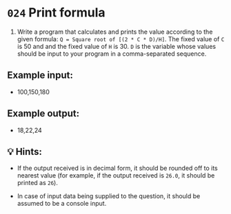 # `024` Print formula

1. Write a program that calculates and prints the value according to the given formula: `Q = Square root of [(2 * C * D)/H]`. The fixed value of `C` is 50 and and the fixed value of `H` is 30. `D` is the variable whose values should be input to your program in a comma-separated sequence.

## Example input:

+ 100,150,180

## Example output:

+ 18,22,24

## 💡 Hints:

+ If the output received is in decimal form, it should be rounded off to its nearest value (for example, if the output received is `26.0`, it should be printed as `26`).

+ In case of input data being supplied to the question, it should be assumed to be a console input. 